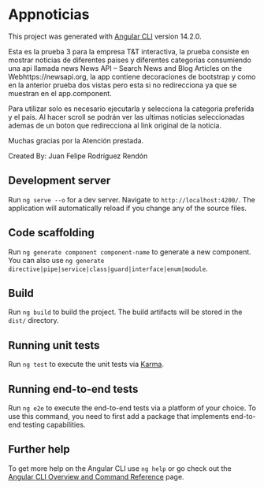 # Appnoticias

This project was generated with [Angular CLI](https://github.com/angular/angular-cli) version 14.2.0.

Esta es la prueba 3 para la empresa T&T interactiva, la prueba consiste en mostrar noticias de diferentes paises y diferentes categorias consumiendo una api llamada news News API – Search News and Blog Articles on the Webhttps://newsapi.org, la app contiene decoraciones de bootstrap y como en la anterior prueba dos vistas pero esta si no redirecciona ya que se muestran en el app.component.

Para utilizar solo es necesario ejecutarla y selecciona la categoria preferida y el pais. Al hacer scroll se podrán ver las ultimas noticias seleccionadas ademas de un boton que redirecciona al link original de la noticia.

Muchas gracias por la Atención prestada.

Created By: Juan Felipe Rodríguez Rendón

## Development server

Run `ng serve --o` for a dev server. Navigate to `http://localhost:4200/`. The application will automatically reload if you change any of the source files.

## Code scaffolding

Run `ng generate component component-name` to generate a new component. You can also use `ng generate directive|pipe|service|class|guard|interface|enum|module`.

## Build

Run `ng build` to build the project. The build artifacts will be stored in the `dist/` directory.

## Running unit tests

Run `ng test` to execute the unit tests via [Karma](https://karma-runner.github.io).

## Running end-to-end tests

Run `ng e2e` to execute the end-to-end tests via a platform of your choice. To use this command, you need to first add a package that implements end-to-end testing capabilities.

## Further help

To get more help on the Angular CLI use `ng help` or go check out the [Angular CLI Overview and Command Reference](https://angular.io/cli) page.
